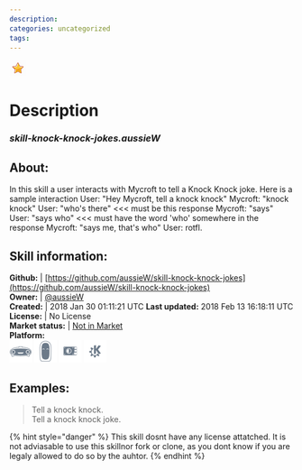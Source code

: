 ```yaml
--- 
description: 
categories: uncategorized   
tags:   
---
```


![](../.gitbook/assets/star.png)  
# Description  
### _skill-knock-knock-jokes.aussieW_  
## About:  
In this skill a user interacts with Mycroft to tell a Knock Knock joke.
Here is a sample interaction
User: "Hey Mycroft, tell a knock knock"
Mycroft: "knock knock"
User: "who's there" <<< must be this response
Mycroft: "says"
User: "says who" <<< must have the word 'who' somewhere in the response
Mycroft: "says me, that's who"
User: rotfl.

## Skill information:  
**Github:** | [https://github.com/aussieW/skill-knock-knock-jokes](https://github.com/aussieW/skill-knock-knock-jokes)  
**Owner:** | [@aussieW](https://github.com/aussieW)  
**Created:** | 2018 Jan 30 01:11:21 UTC  **Last updated:** 2018 Feb 13 16:18:11 UTC  
**License:** | No License  
**Market status:** | [Not in Market](https://market.mycroft.ai/skill/)  
**Platform:**  
 ![](../.gitbook/assets/mark-1-icon.png)  ![](../.gitbook/assets/mark-2-icon.png)  ![](../.gitbook/assets/picroft-icon.png)  ![](../.gitbook/assets/kde.png)   
## Examples:  
> Tell a knock knock.  
> Tell a knock knock joke.  
  
{% hint style="danger" %}
This skill dosnt have any license attatched. It is not adviasable to use this skillnor fork or clone, as you dont know if you are legaly allowed to do so by the auhtor.
{% endhint %}

